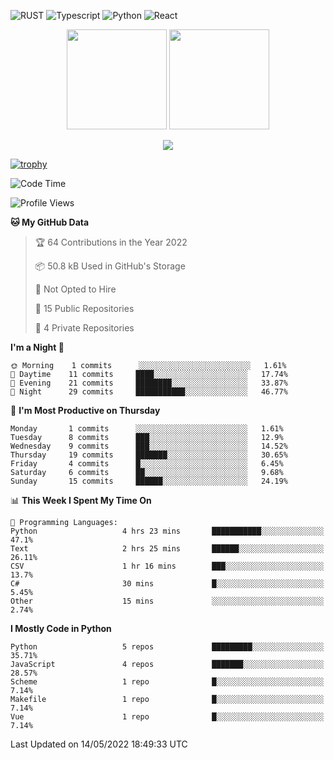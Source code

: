 ![RUST](https://img.shields.io/badge/-Rust-141414?style=flat&logo=rust)
![Typescript](https://img.shields.io/badge/-Typescript-141414?style=flat&logo=typescript)
![Python](https://img.shields.io/badge/-Python-141414?style=flat&logo=python)
![React](https://img.shields.io/badge/-React-141414?style=flat&logo=react)

<p align="center">
  <img height="160" src="https://github-readme-stats.vercel.app/api/top-langs/?username=k4zam1&theme=dracula&hide=html,css,dockerfile,shell,ejs,stylus,javascript&count_private=true&show_icons=true&hide_border=true&layout=compact"/>
  <img height="160" src="https://github-readme-stats.vercel.app/api?username=k4zam1&count_private=true&show_icons=true&theme=dracula&include_all_commits=true&hide_border=true"/>
</p>
<p align="center">
<img src="https://activity-graph.herokuapp.com/graph?username=k4zam1&theme=dracula"/>
</p>

[![trophy](https://github-profile-trophy.vercel.app/?username=k4zam1)](https://github.com/ryo-ma/github-profile-trophy)

<!--START_SECTION:waka-->
![Code Time](http://img.shields.io/badge/Code%20Time-35%20hrs%204%20mins-blue)

![Profile Views](http://img.shields.io/badge/Profile%20Views-5-blue)

**🐱 My GitHub Data** 

> 🏆 64 Contributions in the Year 2022
 > 
> 📦 50.8 kB Used in GitHub's Storage 
 > 
> 🚫 Not Opted to Hire
 > 
> 📜 15 Public Repositories 
 > 
> 🔑 4 Private Repositories  
 > 
**I'm a Night 🦉** 

```text
🌞 Morning    1 commits      ░░░░░░░░░░░░░░░░░░░░░░░░░   1.61% 
🌆 Daytime    11 commits     ████░░░░░░░░░░░░░░░░░░░░░   17.74% 
🌃 Evening    21 commits     ████████░░░░░░░░░░░░░░░░░   33.87% 
🌙 Night      29 commits     ███████████░░░░░░░░░░░░░░   46.77%

```
📅 **I'm Most Productive on Thursday** 

```text
Monday       1 commits      ░░░░░░░░░░░░░░░░░░░░░░░░░   1.61% 
Tuesday      8 commits      ███░░░░░░░░░░░░░░░░░░░░░░   12.9% 
Wednesday    9 commits      ███░░░░░░░░░░░░░░░░░░░░░░   14.52% 
Thursday     19 commits     ███████░░░░░░░░░░░░░░░░░░   30.65% 
Friday       4 commits      █░░░░░░░░░░░░░░░░░░░░░░░░   6.45% 
Saturday     6 commits      ██░░░░░░░░░░░░░░░░░░░░░░░   9.68% 
Sunday       15 commits     ██████░░░░░░░░░░░░░░░░░░░   24.19%

```


📊 **This Week I Spent My Time On** 

```text
💬 Programming Languages: 
Python                   4 hrs 23 mins       ███████████░░░░░░░░░░░░░░   47.1% 
Text                     2 hrs 25 mins       ██████░░░░░░░░░░░░░░░░░░░   26.11% 
CSV                      1 hr 16 mins        ███░░░░░░░░░░░░░░░░░░░░░░   13.7% 
C#                       30 mins             █░░░░░░░░░░░░░░░░░░░░░░░░   5.45% 
Other                    15 mins             ░░░░░░░░░░░░░░░░░░░░░░░░░   2.74%

```

**I Mostly Code in Python** 

```text
Python                   5 repos             █████████░░░░░░░░░░░░░░░░   35.71% 
JavaScript               4 repos             ███████░░░░░░░░░░░░░░░░░░   28.57% 
Scheme                   1 repo              █░░░░░░░░░░░░░░░░░░░░░░░░   7.14% 
Makefile                 1 repo              █░░░░░░░░░░░░░░░░░░░░░░░░   7.14% 
Vue                      1 repo              █░░░░░░░░░░░░░░░░░░░░░░░░   7.14%

```



 Last Updated on 14/05/2022 18:49:33 UTC
<!--END_SECTION:waka-->
